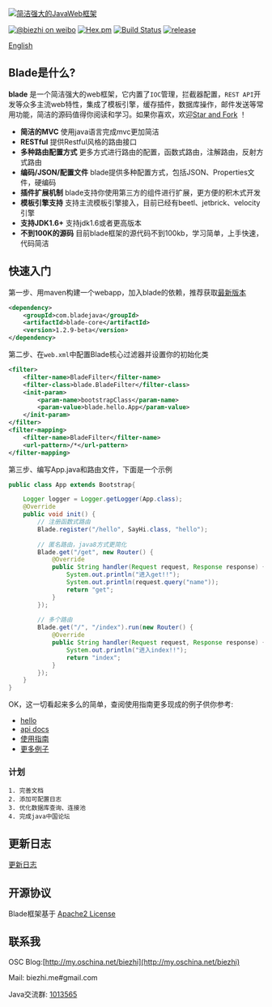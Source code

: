 [![简洁强大的JavaWeb框架](http://i1.tietuku.com/0c4b9726253b6268.png "简洁强大的JavaWeb框架")](http://bladejava.com)

[![@biezhi on weibo](https://img.shields.io/badge/weibo-%40biezhi-red.svg)](http://weibo.com/u/5238733773)
[![Hex.pm](https://img.shields.io/hexpm/l/plug.svg)](http://www.apache.org/licenses/LICENSE-2.0.html)
[![Build Status](https://api.travis-ci.org/biezhi/blade.svg?branch=master)](https://travis-ci.org/biezhi/blade)
[![release](https://img.shields.io/maven-central/v/com.bladejava/blade-core.svg)](http://search.maven.org/#search%7Cga%7C1%7Cg%3A%22com.bladejava%22)

[English](https://github.com/biezhi/blade/blob/master/README.md)

## Blade是什么?

**blade** 是一个简洁强大的web框架，它内置了`IOC`管理，拦截器配置，`REST API`开发等众多主流web特性，集成了模板引擎，缓存插件，数据库操作，邮件发送等常用功能，简洁的源码值得你阅读和学习。如果你喜欢，欢迎[Star and Fork](https://github.com/biezhi/blade) ！

- __简洁的MVC__
使用java语言完成mvc更加简洁
- __RESTful__
提供Restful风格的路由接口
- __多种路由配置方式__
更多方式进行路由的配置，函数式路由，注解路由，反射方式路由
- __编码/JSON/配置文件__
blade提供多种配置方式，包括JSON、Properties文件，硬编码
- __插件扩展机制__
blade支持你使用第三方的组件进行扩展，更方便的积木式开发
- __模板引擎支持__
支持主流模板引擎接入，目前已经有beetl、jetbrick、velocity引擎
- __支持JDK1.6+__
支持jdk1.6或者更高版本
- __不到100K的源码__
目前blade框架的源代码不到100kb，学习简单，上手快速，代码简洁

## 快速入门
第一步、用maven构建一个webapp，加入blade的依赖，推荐获取[最新版本](LAST_VERSION.md)

```xml
<dependency>
	<groupId>com.bladejava</groupId>
	<artifactId>blade-core</artifactId>
	<version>1.2.9-beta</version>
</dependency>
```
	
第二步、在`web.xml`中配置Blade核心过滤器并设置你的初始化类
	
```xml
<filter>
    <filter-name>BladeFilter</filter-name>
    <filter-class>blade.BladeFilter</filter-class>
    <init-param>
        <param-name>bootstrapClass</param-name>
        <param-value>blade.hello.App</param-value>
    </init-param>
</filter>
<filter-mapping>
    <filter-name>BladeFilter</filter-name>
    <url-pattern>/*</url-pattern>
</filter-mapping>
```

第三步、编写App.java和路由文件，下面是一个示例

```java
public class App extends Bootstrap{

	Logger logger = Logger.getLogger(App.class);
	@Override
	public void init() {
		// 注册函数式路由
		Blade.register("/hello", SayHi.class, "hello");
		
		// 匿名路由，java8方式更简化
		Blade.get("/get", new Router() {
			@Override
			public String handler(Request request, Response response) {
				System.out.println("进入get!!");
				System.out.println(request.query("name"));
				return "get";
			}
		});
		
		// 多个路由
		Blade.get("/", "/index").run(new Router() {
			@Override
			public String handler(Request request, Response response) {
				System.out.println("进入index!!");
				return "index";
			}
		});
	}
}
```
	
OK，这一切看起来多么的简单，查阅使用指南更多现成的例子供你参考:

+ [hello](https://github.com/bladejava/hello)
+ [api docs](http://bladejava.com/apidocs/)
+ [使用指南](https://github.com/biezhi/blade/wiki)
+ [更多例子](https://github.com/bladejava)

### 计划

	1. 完善文档
	2. 添加可配置日志
	3. 优化数据库查询、连接池
	4. 完成java中国论坛

## 更新日志

[更新日志](https://github.com/biezhi/blade/blob/master/UPDATE_LOG.md)

## 开源协议

Blade框架基于 [Apache2 License](http://www.apache.org/licenses/LICENSE-2.0.html)

## 联系我

OSC Blog:[http://my.oschina.net/biezhi](http://my.oschina.net/biezhi)

Mail: biezhi.me#gmail.com

Java交流群: [1013565](http://shang.qq.com/wpa/qunwpa?idkey=932642920a5c0ef5f1ae902723c4f168c58ea63f3cef1139e30d68145d3b5b2f)
